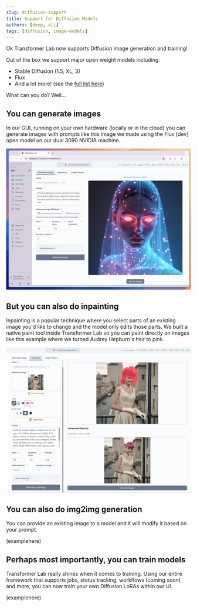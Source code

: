 ```yaml
---
slug: diffusion-support
title: Support for Diffusion Models
authors: [deep, ali]
tags: [diffusion, image-models]
---
```


Ok Transformer Lab now supports Diffusion image generation and training!

Out of the box we support major open weight models including:

<!--truncate-->

* Stable Diffusion (1.5, XL, 3)
* Flux
* And a lot more! (see the [full list here](../../docs/diffusion/downloading-models.md))

What can you do? Well...

## You can generate images

In our GUI, running on your own hardware (locally or in the cloud) you can generate images with prompts like this image we made using the Flux [dev] open model on our dual 3090 NVIDIA machine.

![Generate Images](./images/screenshot.png)

## But you can also do inpainting

Inpainting is a popular technique where you select parts of an existing image you'd like to change and the model only edits those parts. We built a native paint tool inside Transformer Lab so you can paint directly on images like this example where we turned Audrey Hepburn's hair to pink.

![Inpaint](./images/inpainting.png)

## You can also do img2img generation

You can provide an existing image to a model and it will modify it based on your prompt.

(examplehere)

## Perhaps most importantly, you can train models

Transformer Lab really shines when it comes to training. Using our entire framework that supports jobs, status tracking, workflows (coming soon) and more, you can now train your own Diffusion LoRAs within our UI.

(examplehere)